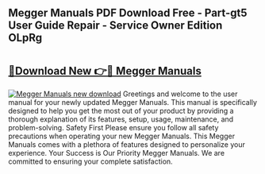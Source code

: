 ## Megger Manuals PDF Download Free - Part-gt5 User Guide Repair - Service Owner Edition OLpRg

# <h2><a href="http://cf25695.oget.top/?id=Megger+Manuals">🔗Download New 👉🔴 Megger Manuals</a></h2>

[![Megger Manuals new download](https://i.imgur.com/5g1atiW.png)](http://cf25695.oget.top/?id=Megger+Manuals)
Greetings and welcome to the user manual for your newly updated Megger Manuals. This manual is specifically designed to help you get the most out of your product by providing a thorough explanation of its features, setup, usage, maintenance, and problem-solving. Safety First Please ensure you follow all safety precautions when operating your new Megger Manuals. This Megger Manuals comes with a plethora of features designed to personalize your experience. Your Success is Our Priority Megger Manuals. We are committed to ensuring your complete satisfaction.
